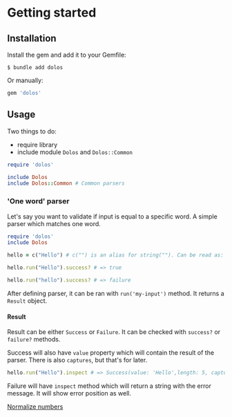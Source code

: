 # Getting started 

## Installation

Install the gem and add it to your Gemfile:
```shell
$ bundle add dolos
```
Or manually:
```ruby
gem 'dolos'
```

## Usage

Two things to do:
- require library
- include module `Dolos` and `Dolos::Common`

```ruby
require 'dolos'

include Dolos
include Dolos::Common # Common parsers
```

### 'One word' parser

Let's say you want to validate if input is equal to a specific word.
A simple parser which matches one word.

```ruby
require 'dolos'
include Dolos

hello = c("Hello") # c("") is an alias for string(""). Can be read as: case-sensitive string match

hello.run("Hello").success? # => true

hello.run("hello").success? # => failure
```

After defining parser, it can be ran with `run('my-input')` method. It returns a `Result` object.

#### Result

Result can be either `Success` or `Failure`. It can be checked with `success?` or `failure?` methods.

Success will also have `value` property which will contain the result of the parser. There is also `captures`, but
that's for later.
```ruby
hello.run("Hello").inspect # => Success(value: 'Hello',length: 5, capture: '[]')
```

Failure will have `inspect` method which will return a string with the error message. It will show error position as well.

[Normalize numbers](normalize_numbers.md ':include')